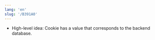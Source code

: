 ```yaml
---
lang: 'en'
slug: '/B391A0'
---
```


- High-level idea: Cookie has a value that corresponds to the backend database.

<head>
  <html lang="en-US"/>
</head>
